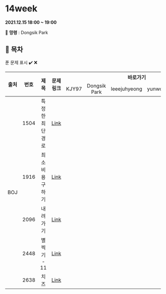 # 14week

**2021.12.15 18:00 ~ 19:00**

:ghost: **망령** : Dongsik Park 

## :bookmark_tabs: 목차

푼 문제 표시 ✔️ ❌

<table>
    <thead align="center">
        <tr>
            <th rowspan ="2" >출처</th>
            <th rowspan ="2">번호</th>
            <th rowspan ="2">제목</th>
            <th rowspan ="2">문제링크</th>
            <th colspan ="5">바로가기</th>
        </tr>
         <tr>
            <td>KJY97</td>
            <td>Dongsik Park</td>
            <td>leeejuhyeong</td>
            <td>yunwonjeong</td>
            <td>ChaerinYu</td>
        </tr>
    </thead>
    <tbody  align="center">
    	<tr>
    		<td rowspan="5">BOJ</td>
    		<td>1504</td>
    		<td>특정한 최단 경로</td>
    		<td><a href="https://www.acmicpc.net/problem/1504">Link</a></td>
            <td><a href=" "> </a></td>
            <td><a href=" "> </a></td>
            <td><a href=" "> </a></td>
            <td><a href=" "> </a></td>
            <td><a href=" "> </a></td>
    	</tr>
    	<tr>
    		<td>1916</td>
    		<td>최소비용 구하기</td>
    		<td><a href="https://www.acmicpc.net/problem/1916">Link</a></td>
    		<td><a href=" "> </a></td>
    		<td><a href=" "> </a></td>
    		<td><a href=" "> </a></td>
    		<td><a href=" "> </a></td>
            <td><a href=" "> </a></td>
    	</tr>
      <tr>
    		<td>2096</td>
    		<td>내려가기</td>
    		<td><a href="https://www.acmicpc.net/problem/2096">Link</a></td>
    		<td><a href=" "> </a></td>
    		<td><a href=" "> </a></td>
    		<td><a href=" "> </a></td>
    		<td><a href=""> </a></td>
          	<td><a href=" "> </a></td>
    	</tr>
      <tr>
    		<td>2448</td>
    		<td>별 찍기 - 11</td>
    		<td><a href="https://www.acmicpc.net/problem/2448">Link</a></td>
    		<td><a href=" "> </a></td>
    		<td><a href=" "> </a></td>
    		<td><a href=" "> </a></td>
    		<td><a href=" "> </a></td>
          	<td><a href=" "> </a></td>
    	</tr>
      <tr>
    		<td>2638</td>
    		<td>치즈</td>
    		<td><a href="https://www.acmicpc.net/problem/2638">Link</a></td>
    		<td><a href=" ">  </a></td>
    		<td><a href=" "> </a></td>
    		<td><a href=" "> </a></td>
    		<td><a href=" "> </a></td>
          	<td><a href=" "> </a></td>
    	</tr>
    </tbody>
</table>

